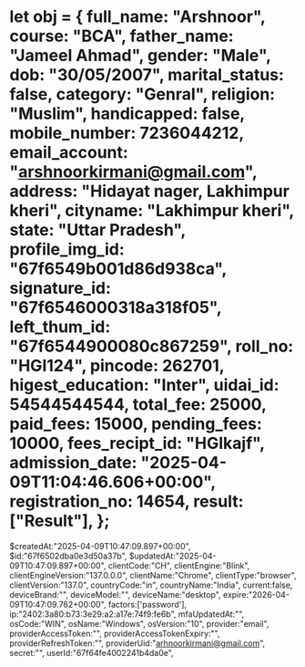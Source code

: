 let obj = {
full_name: "Arshnoor",
course: "BCA",
father_name: "Jameel Ahmad",
gender: "Male",
dob: "30/05/2007",
marital_status: false,
category: "Genral",
religion: "Muslim",
handicapped: false,
mobile_number: 7236044212,
email_account: "arshnoorkirmani@gmail.com",
address: "Hidayat nager, Lakhimpur kheri",
cityname: "Lakhimpur kheri",
state: "Uttar Pradesh",
profile_img_id: "67f6549b001d86d938ca",
signature_id: "67f6546000318a318f05",
left_thum_id: "67f6544900080c867259",
roll_no: "HGI124", pincode: 262701,
higest_education: "Inter",
uidai_id: 54544544544,
total_fee: 25000,
paid_fees: 15000,
pending_fees: 10000,
fees_recipt_id: "HGIkajf",
admission_date: "2025-04-09T11:04:46.606+00:00",
registration_no: 14654,
result: ["Result"],
};
======================================================================================
$createdAt:"2025-04-09T10:47:09.897+00:00",
$id:"67f6502dba0e3d50a37b",
$updatedAt:"2025-04-09T10:47:09.897+00:00",
clientCode:"CH",
clientEngine:"Blink",
clientEngineVersion:"137.0.0.0",
clientName:"Chrome",
clientType:"browser",
clientVersion:"137.0",
countryCode:"in",
countryName:"India",
current:false,
deviceBrand:"",
deviceModel:"",
deviceName:"desktop",
expire:"2026-04-09T10:47:09.762+00:00",
factors:['password'],
ip:"2402:3a80:b73:3e29:a2:a17e:74f9:fe6b",
mfaUpdatedAt:"",
osCode:"WIN",
osName:"Windows",
osVersion:"10",
provider:"email",
providerAccessToken:"",
providerAccessTokenExpiry:"",
providerRefreshToken:"",
providerUid:"arhnoorkirmani@gmail.com",
secret:"",
userId:"67f64fe4002241b4da0e",
